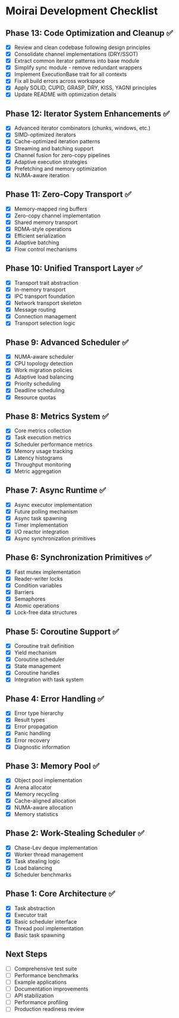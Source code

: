 # Moirai Development Checklist

## Phase 13: Code Optimization and Cleanup ✅
- [x] Review and clean codebase following design principles
- [x] Consolidate channel implementations (DRY/SSOT)
- [x] Extract common iterator patterns into base module
- [x] Simplify sync module - remove redundant wrappers
- [x] Implement ExecutionBase trait for all contexts
- [x] Fix all build errors across workspace
- [x] Apply SOLID, CUPID, GRASP, DRY, KISS, YAGNI principles
- [x] Update README with optimization details

## Phase 12: Iterator System Enhancements ✅
- [x] Advanced iterator combinators (chunks, windows, etc.)
- [x] SIMD-optimized iterators
- [x] Cache-optimized iteration patterns
- [x] Streaming and batching support
- [x] Channel fusion for zero-copy pipelines
- [x] Adaptive execution strategies
- [x] Prefetching and memory optimization
- [x] NUMA-aware iteration

## Phase 11: Zero-Copy Transport ✅
- [x] Memory-mapped ring buffers
- [x] Zero-copy channel implementation
- [x] Shared memory transport
- [x] RDMA-style operations
- [x] Efficient serialization
- [x] Adaptive batching
- [x] Flow control mechanisms

## Phase 10: Unified Transport Layer ✅
- [x] Transport trait abstraction
- [x] In-memory transport
- [x] IPC transport foundation
- [x] Network transport skeleton
- [x] Message routing
- [x] Connection management
- [x] Transport selection logic

## Phase 9: Advanced Scheduler ✅
- [x] NUMA-aware scheduler
- [x] CPU topology detection
- [x] Work migration policies
- [x] Adaptive load balancing
- [x] Priority scheduling
- [x] Deadline scheduling
- [x] Resource quotas

## Phase 8: Metrics System ✅
- [x] Core metrics collection
- [x] Task execution metrics
- [x] Scheduler performance metrics
- [x] Memory usage tracking
- [x] Latency histograms
- [x] Throughput monitoring
- [x] Metric aggregation

## Phase 7: Async Runtime ✅
- [x] Async executor implementation
- [x] Future polling mechanism
- [x] Async task spawning
- [x] Timer implementation
- [x] I/O reactor integration
- [x] Async synchronization primitives

## Phase 6: Synchronization Primitives ✅
- [x] Fast mutex implementation
- [x] Reader-writer locks
- [x] Condition variables
- [x] Barriers
- [x] Semaphores
- [x] Atomic operations
- [x] Lock-free data structures

## Phase 5: Coroutine Support ✅
- [x] Coroutine trait definition
- [x] Yield mechanism
- [x] Coroutine scheduler
- [x] State management
- [x] Coroutine handles
- [x] Integration with task system

## Phase 4: Error Handling ✅
- [x] Error type hierarchy
- [x] Result types
- [x] Error propagation
- [x] Panic handling
- [x] Error recovery
- [x] Diagnostic information

## Phase 3: Memory Pool ✅
- [x] Object pool implementation
- [x] Arena allocator
- [x] Memory recycling
- [x] Cache-aligned allocation
- [x] NUMA-aware allocation
- [x] Memory statistics

## Phase 2: Work-Stealing Scheduler ✅
- [x] Chase-Lev deque implementation
- [x] Worker thread management
- [x] Task stealing logic
- [x] Load balancing
- [x] Scheduler benchmarks

## Phase 1: Core Architecture ✅
- [x] Task abstraction
- [x] Executor trait
- [x] Basic scheduler interface
- [x] Thread pool implementation
- [x] Basic task spawning

## Next Steps
- [ ] Comprehensive test suite
- [ ] Performance benchmarks
- [ ] Example applications
- [ ] Documentation improvements
- [ ] API stabilization
- [ ] Performance profiling
- [ ] Production readiness review